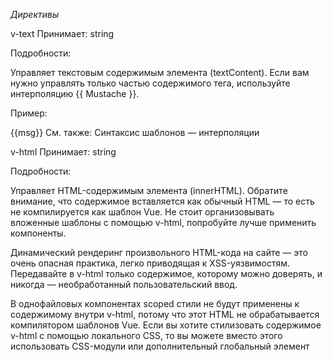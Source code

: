 *Директивы* 


v-text
Принимает: string

Подробности:

Управляет текстовым содержимым элемента (textContent). Если вам нужно управлять только частью содержимого тега, используйте интерполяцию {{ Mustache }}.

Пример:

<span v-text="msg"></span>
<!-- то же, что -->
<span>{{msg}}</span>
См. также: Синтаксис шаблонов — интерполяции

v-html
Принимает: string

Подробности:

Управляет HTML-содержимым элемента (innerHTML). Обратите внимание, что содержимое вставляется как обычный HTML — то есть не компилируется как шаблон Vue. Не стоит организовывать вложенные шаблоны с помощью v-html, попробуйте лучше применить компоненты.

Динамический рендеринг произвольного HTML-кода на сайте — это очень опасная практика, легко приводящая к XSS-уязвимостям. Передавайте в v-html только содержимое, которому можно доверять, и никогда — необработанный пользовательский ввод.

В однофайловых компонентах scoped стили не будут применены к содержимому внутри v-html, потому что этот HTML не обрабатывается компилятором шаблонов Vue. Если вы хотите стилизовать содержимое v-html с помощью локального CSS, то вы можете вместо этого использовать CSS-модули или дополнительный глобальный элемент <style> с иной стратегией, такой как БЭМ.

Пример:

<div v-html="html"></div>
См. также: Синтаксис шаблонов — интерполяции

v-show
Принимает: any

Использование:

Переключает CSS-свойство display элемента, в зависимости от того, истинно ли указанное выражение.

При изменении состояния этой директивы вызываются анимации, заданные в transition.

См. также: Условный рендеринг — v-show

v-if
Принимает: any

Использование:

Осуществляет рендеринг элемента, только если передаваемое выражение истинно. При изменении значения выражения на противоположное, элемент и содержащиеся в нём компоненты и директивы уничтожаются/пересоздаются. Если элемент — <template>, вместо него будет отрендерено его содержимое.

Эта директива также запускает анимационные переходы при изменении условия.

При совместном использовании v-if и v-for, v-for имеет более высокий приоритет. Подробности на странице рендеринга списков.

См. также: Условный рендеринг — v-if

v-else
Не принимает какое-либо выражение

Ограничение: предыдущий элемент должен иметь директиву v-if или v-else-if.

Использование:

Определяет “блок else” для v-if или цепочки v-if/v-else-if.

<div v-if="Math.random() > 0.5">
  Сейчас меня видно
</div>
<div v-else>
  А сейчас — нет
</div>
См. также: Условный рендеринг — v-else

v-else-if
Добавлено в версии 2.1.0+

Ожидает: any

Ограничение: предшествующий элемент должен иметь v-if или v-else-if.

Использование:

Обозначает “блок else if” для v-if. Можно объединять в цепочки.

<div v-if="type === 'A'">
  A
</div>
<div v-else-if="type === 'B'">
  B
</div>
<div v-else-if="type === 'C'">
  C
</div>
<div v-else>
  Не A/B/C
</div>
См. также: Условный рендеринг — v-else-if

v-for
Принимает: Array | Object | number | string

Использование:

Многократно рендерит элемент или блок шаблона, основываясь на переданных данных. Значение директивы должно следовать синтаксису alias in expression — в alias будет элемент текущей итерации:

<div v-for="item in items">
  {{ item.text }}
</div>
Кроме того, вы можете указать название для индекса (или ключа, если вы работаете с объектом):

<div v-for="(item, index) in items"></div>
<div v-for="(val, key) in object"></div>
<div v-for="(val, key, index) in object"></div>
По умолчанию v-for будет пытаться обновить элементы “на месте”, не перемещая их. Если вам нужно, чтобы элементы перемещались, сохраняя явную упорядоченность, укажите атрибут key:

<div v-for="item in items" :key="item.id">
  {{ item.text }}
</div>
При совместном использовании v-if и v-for, v-for имеет более высокий приоритет. Подробности на странице рендеринга списков.

Использование v-for подробно описано в секции руководства по ссылке ниже.

См. также:

Рендеринг списков
key
v-on
Сокращение: @

Принимает: Function | Inline-выражение | Object

Параметр: event

Модификаторы:

.stop — вызовет event.stopPropagation().
.prevent — вызовет event.preventDefault().
.capture — добавит подписку в режиме capture.
.self — вызовет обработчик только если событие возникло непосредственно на этом элементе.
.{keyCode | keyAlias} — вызывает обработчик только при нажатии определённой клавиши.
.native — подписаться на нативное событие на корневом элементе компонента.
.once — вызовет обработчик не больше одного раза.
.left - (2.2.0) вызов обработчика только по событию нажатия левой кнопки мыши.
.right - (2.2.0) вызов обработчика только по событию нажатия правой кнопки мыши.
.middle - (2.2.0) вызов обработчика только по событию нажатия средней кнопки мыши.
.passive - (2.3.0+) вызов обработчика события DOM с опцией { passive: true }.
Использование:

Прикрепляет к элементу подписчик события. Тип события указывается в параметре. Выражение может быть именем метода, inline-выражением или вовсе отсутствовать, если указан один или несколько модификаторов.

У обычного элемента можно подписаться только на нативные события DOM. У элемента компонента можно подписаться на пользовательские события, вызываемые этим дочерним компонентом.

При работе с нативными событиями DOM, метод получает нативное событие единственным аргументом. В inline-выражениях, можно получить к нему доступ с помощью $event: v-on:click="handle('ok', $event)".

Начиная с версии 2.4.0+, v-on также поддерживает привязку к объекту пар событие/обработчик без аргумента. Обратите внимание, что при использовании синтаксиса объекта не поддерживаются никакие модификаторы.

Пример:

<!-- обработчик метода -->
<button v-on:click="doThis"></button>

<!-- inline-выражение -->
<button v-on:click="doThat('hello', $event)"></button>

<!-- сокращённая запись -->
<button @click="doThis"></button>

<!-- модификатор stop propagation -->
<button @click.stop="doThis"></button>

<!-- модификатор prevent default -->
<button @click.prevent="doThis"></button>

<!-- модификатор prevent default без дополнительных действий -->
<form @submit.prevent></form>

<!-- цепочка из модификаторов -->
<button @click.stop.prevent="doThis"></button>

<!-- модификатор клавиши keyAlias -->
<input @keyup.enter="onEnter">

<!-- модификатор клавиши keyCode -->
<input @keyup.13="onEnter">

<!-- обработчик метода будет вызван не больше одного раза -->
<button v-on:click.once="doThis"></button>

<!-- синтаксис объекта (2.4.0+) -->
<button v-on="{ mousedown: doThis, mouseup: doThat }"></button>
Подписка на пользовательское событие в дочернем элементе (обработчик вызывается, когда дочерний элемент вызывает “my-event”):

<my-component @my-event="handleThis"></my-component>

<!-- inline-выражение -->
<my-component @my-event="handleThis(123, $event)"></my-component>

<!-- подписываемся на нативное событие в компоненте -->
<my-component @click.native="onClick"></my-component>
См. также:

Обработка событий
Компоненты — Отправка сообщений родителям с помощью событий
v-bind
Сокращение: :

Принимает: any (если указан параметр) | Object (если параметр не указан)

Параметр: attrOrProp (опционально)

Модификаторы:

.prop — используется для связывания в качестве DOM-свойства, а не атрибута (в чём разница?). Если тег является компонентом, то .prop будет устанавливать свойство на $el компонента.
.camel — (2.1.0+) преобразует имена атрибутов из kebab-case в camelCase.
.sync — (2.3.0+) синтаксический сахар, который будет преобразован в обработчик v-on для обновления связанного значения.
Использование:

Динамически связывает атрибуты тега или входной параметр компонента с выражением.

При использовании с атрибутами class и style поддерживает массивы и объекты в качестве значений. Подробнее это описано в соответствующем руководстве по ссылке ниже.

Для правильного связывания входного параметра компонента, тот должен быть корректно определён в дочернем компоненте.

Если аргумент не указан, связанное значение может быть содержащим пары имя-значение. Обратите внимание, что в этом случае атрибуты class и style не поддерживают массивы и объекты.

Пример:

<!-- связывание атрибута -->
<img v-bind:src="imageSrc">

<!-- сокращение -->
<img :src="imageSrc">

<!-- поддержка конкатенации строк -->
<img :src="'/path/to/images/' + fileName">

<!-- связывание CSS-класса -->
<div :class="{ red: isRed }"></div>
<div :class="[classA, classB]"></div>
<div :class="[classA, { classB: isB, classC: isC }]">

<!-- связывание локального стиля -->
<div :style="{ fontSize: size + 'px' }"></div>
<div :style="[styleObjectA, styleObjectB]"></div>

<!-- связывание с объектом, содержащим атрибуты -->
<div v-bind="{ id: someProp, 'other-attr': otherProp }"></div>

<!-- связывание с атрибутами DOM при указании модификатора -->
<div v-bind:text-content.prop="text"></div>

<!-- связывание входного параметра. "prop" должен быть определён в my-component. -->
<my-component :prop="someThing"></my-component>

<!-- передача всех входных параметров компонента в child-component -->
<child-component v-bind="$props"></child-component>

<!-- XLink -->
<svg><a :xlink:special="foo"></a></svg>
Модификатор .camel позволяет перевод имени атрибута v-bind в camelCase при использовании DOM-шаблонов, например для атрибута viewBox SVG:

<svg :view-box.camel="viewBox"></svg>
В использовании .camel нет необходимости, если вы пользуетесь строковыми шаблонами или vue-loader/vueify.

См. также:

Работа с классами и стилями
Компоненты — Передача данных в дочерние компоненты через входные параметры
Компоненты — Модификатор .sync
v-model
Принимает: разное, в зависимости от типа форм или выходных данных компонентов

Используется только с:

<input>
<select>
<textarea>
компонентами
Модификаторы:

.lazy — подписаться на события change, а не input
.number — приводить введённую строку к числу
.trim — удалять пробелы в начале и в конце введённой строки
Использование:

Двусторонним образом связывает элемент ввода данных или компонент с переменной. Директива подробно описана в руководстве по ссылке ниже.

См. также:

Работа с формами
Компоненты — Использование v-model на компонентах
v-pre
Не принимает какое-либо выражение

Использование:

Пропустить компиляцию для этого элемента и всех его потомков. Вы можете использовать это для отображения необработанных тегов {{}}. Кроме того, пропуск большого количества элементов может ускорить компиляцию.

Пример:

<span v-pre>{{ эта часть не будет скомпилирована }}</span>
v-cloak
Не принимает какое-либо выражение

Использование:

Эта директива останется на элементе до тех пор, пока связанный с ним экземпляр Vue не закончит компиляцию. В сочетании с CSS-правилом [v-cloak] { display: none } этой директивой можно скрывать нескомпилированные шаблоны до тех пор, пока экземпляр Vue не будет готов.

Пример:

[v-cloak] {
  display: none;
}
<div v-cloak>
  {{ message }}
</div>
Элемент <div> не появится, пока компиляция не закончится.

v-once
Не принимает какое-либо выражение

Использование:

Однократно рендерит элемент или компонент. При повторном рендеринге он, а также все его потомки, рассматриваются как статический контент и пропускаются. Это поможет увеличить производительность обновлений.

<!-- одиночный элемент -->
<span v-once>Это никогда не изменится: {{msg}}</span>

<!-- элемент с потомком -->
<div v-once>
  <h1>comment</h1>
  <p>{{msg}}</p>
</div>

<!-- компонент -->
<my-component v-once :comment="msg"></my-component>

<!-- директива `v-for` -->
<ul>
  <li v-for="i in list" v-once>{{i}}</li>
</ul>
См. также:

Синтаксис шаблонов — интерполяции
Компоненты — дешёвые статические компоненты с v-once